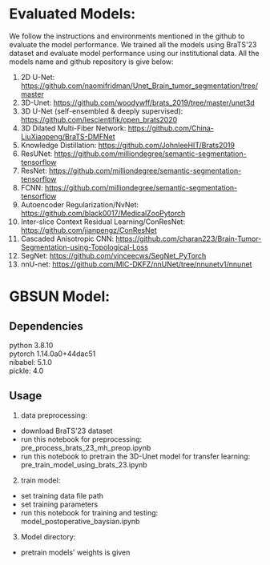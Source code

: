 # Evaluated Models:
We follow the instructions and environments mentioned in the github to evaluate the model performance. We trained all the models using BraTS'23 dataset and evaluate model performance using our institutional data. All the models name and github repository is give below: <br />
  1.  2D U-Net: https://github.com/naomifridman/Unet_Brain_tumor_segmentation/tree/master  <br />
  2.  3D-Unet: https://github.com/woodywff/brats_2019/tree/master/unet3d  <br />
  3.  3D U-Net (self-ensembled & deeply supervised): https://github.com/lescientifik/open_brats2020 <br />
  4. 3D Dilated Multi-Fiber Network: https://github.com/China-LiuXiaopeng/BraTS-DMFNet <br />
  5. Knowledge Distillation: https://github.com/JohnleeHIT/Brats2019 <br />
  6. ResUNet: https://github.com/milliondegree/semantic-segmentation-tensorflow <br />
  7. ResNet: https://github.com/milliondegree/semantic-segmentation-tensorflow <br />
  8. FCNN: https://github.com/milliondegree/semantic-segmentation-tensorflow <br />
  9. Autoencoder Regularization/NvNet: https://github.com/black0017/MedicalZooPytorch <br />
  10. Inter-slice Context Residual Learning/ConResNet: https://github.com/jianpengz/ConResNet <br />
  11. Cascaded Anisotropic CNN: https://github.com/charan223/Brain-Tumor-Segmentation-using-Topological-Loss <br />
  12. SegNet: https://github.com/vinceecws/SegNet_PyTorch <br /> 
  13. nnU-net: https://github.com/MIC-DKFZ/nnUNet/tree/nnunetv1/nnunet
 
# GBSUN Model:

## Dependencies
python 3.8.10 <br />
pytorch 1.14.0a0+44dac51 <br />
nibabel: 5.1.0 <br />
pickle: 4.0 <br />

## Usage

1. data preprocessing: 
  - download BraTS'23 dataset
  - run this notebook for preprocessing: pre_process_brats_23_mh_preop.ipynb
  - run this notebook to pretrain the 3D-Unet model for transfer learning: pre_train_model_using_brats_23.ipynb
    
2. train model: 
 - set training data file path
 - set training parameters
 - run this notebook for training and testing: model_postoperative_baysian.ipynb
  
3. Model directory:
  - pretrain models' weights is given 
  
